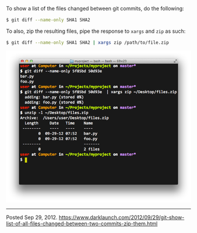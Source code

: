 To show a list of the files changed between git commits, do the following:

```bash
$ git diff --name-only SHA1 SHA2
```

To also, zip the resulting files, pipe the response to `xargs` and `zip` as such:

```bash
$ git diff --name-only SHA1 SHA2 | xargs zip /path/to/file.zip
```

<img alt="" src="/img/uploads/2012-09/git-diff-files-changed.png" />

---


Posted Sep 29, 2012.
https://www.darklaunch.com/2012/09/29/git-show-list-of-all-files-changed-between-two-commits-zip-them.html